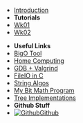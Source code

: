 - [Introduction](_introduction)
- **Tutorials**
- [Wk01](T3/1521/Wk01)
- [Wk02](T3/1521/Wk02)
<!-- - [Wk04](T3/1521/Tute4/Wk04) -->
<!-- - [Wk05](T3/1521/Tute5/Wk05) -->
<!-- - [Wk07](T3/1521/Tute7/Wk07) -->
<!-- - [Wk08](T3/1521/Tute8/Wk08) -->
<!-- - [Wk09](T3/1521/Tute9/Wk09) -->
<!-- - [Wk10](T3/1521/Tute10/Wk10) -->
- **Useful Links**
- [BigO Tool](BigOh)
- [Home Computing](home_computing)
- [GDB + Valgrind](gdb_valgrind)
- [FileIO in C](FileIO_Files/ExampleFileReading)
- [String Algos](StringAlgos/StringAlgos)
- [My Bit Math Program](https://braedonwooding.github.io/BitwiseCmpViz/#/)
- [Tree Implementations](Detailed_TreeImplementations/Detailed_TreeImplementations.md)
- **Github Stuff**
- [![Github](https://icongram.jgog.in/simple/github.svg?color=808080&size=16)Github](https://github.com/BraedonWooding/CompTutoring)
